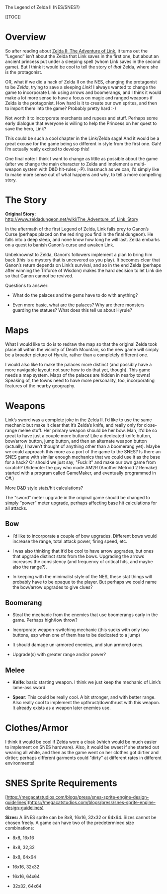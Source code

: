 The Legend of Zelda II (NES/SNES?)

[[TOC]]

# Overview

So after reading about [Zelda II: The Adventure of Link](https://en.wikipedia.org/wiki/Zelda_II:_The_Adventure_of_Link), it turns out the "Legend" isn’t about the Zelda that Link saves in the first one, but about an ancient princess put under a sleeping spell (whom Link saves in the second game). But I think it would be cool to tell the story of *that* Zelda, where she is the protagonist.

OR, what if we did a hack of Zelda II on the NES, changing the protagonist to be *Zelda*, trying to save a sleeping *Link*! I always wanted to change the game to incorporate Link using arrows and boomerangs, and I think it would make a lot more sense to have a focus on magic and ranged weapons if Zelda is the protagonist. How hard is it to create our own sprites, and then to import them into the game? Probably pretty hard :-)

Not worth it to incorporate merchants and rupees and stuff. Perhaps some early dialogue that everyone is willing to help the Princess on her quest to save the hero, Link?

This could be such a cool chapter in the Link/Zelda saga! And it would be a great excuse for the game being so different in style from the first one. Gah! I’m actually really excited to develop this!

One final note: I think I want to change as little as possible about the game (after we change the main character to Zelda and implement a multi-weapon system with D&D hit-rules ;-P). Inasmuch as we can, I’d simply like to make more sense out of what happens and why, to tell a more compelling story.

# The Story

**Original Story:** http://www.zeldadungeon.net/wiki/The_Adventure_of_Link_Story

In the aftermath of the first Legend of Zelda, Link falls prey to Ganon’s Curse (perhaps placed on the red ring you find in the final dungeon). He falls into a deep sleep, and none know how long he will last. Zelda embarks on a quest to banish Ganon’s curse and awaken Link.

Unbeknownst to Zelda, Ganon’s followers implement a plan to bring him back (this is a mystery that is uncovered as you play). It becomes clear that Ganon’s return depends on Link’s survival, and so in the end Zelda (perhaps after winning the Triforce of Wisdom) makes the hard decision to let Link die so that Ganon cannot be revived.

Questions to answer:

* What do the palaces and the gems have to do with anything?

* Even more basic, what are the palaces? Why are there monsters guarding the statues? What does this tell us about Hyrule?

# Maps

What I would like to do is to redraw the map so that the original Zelda took place all within the vicinity of Death Mountain, so the new game will simply be a broader picture of Hyrule, rather than a completely different one.

I would also like to make the palaces more distinct (and possibly have a more navigable layout; not sure how to do that yet, though). This game needs a map system. Maps of the palaces are hidden in nearby towns! Speaking of, the towns need to have more personality, too, incorporating features of the nearby geography.

# Weapons

Link’s sword was a complete joke in the Zelda II. I’d like to use the same mechanic but make it clear that it’s Zelda’s knife, and really only for close-range melee stuff. Her primary weapon should be her bow. Man, it’d be so great to have just a couple more buttons! Like a dedicated knife button, bow/arrow button, jump button, and then an alternate weapon button (actually, I haven’t thought of anything other than a boomerang yet). Maybe we could approach this more as a port of the game to the SNES? Is there an SNES game with similar enough mechanics that we could use it as the base for a hack? Or should we just say, "Fuck it" and make our own game from scratch? (Sidenote: the guy who made AM2R (Another Metroid 2 Remake) started with a program called GameMaker, and eventually programmed in C#.)

More D&D style stats/hit calculations?

The "sword" meter upgrade in the original game should be changed to simply “power” meter upgrade, perhaps affecting base hit calculations for all attacks.

## Bow

* I’d like to incorporate a couple of bow upgrades. Different bows would increase the range, total attack power, firing speed, etc.

* I was also thinking that it’d be cool to have arrow upgrades, but ones that upgrade distinct stats from the bows. Upgrading the arrows increases the consistency (and frequency of critical hits, and maybe also the range?).

* In keeping with the minimalist style of the NES, these stat things will probably have to be opaque to the player. But perhaps we could name the bow/arrow upgrades to give clues?

## Boomerang

* Steal the mechanic from the enemies that use boomerangs early in the game. Perhaps high/low throw?

* Incorporate weapon-switching mechanic (this sucks with only two buttons, esp when one of them has to be dedicated to a jump)

* It should damage un-armored enemies, and stun armored ones.

* Upgrade(s) with greater range and/or power?

## Melee

* **Knife**: basic starting weapon. I think we just keep the mechanic of Link’s lame-ass sword.

* **Spear**: This could be really cool. A bit stronger, and with better range. Also really cool to implement the upthrust/downthrust with this weapon. It already exists as a weapon later enemies use.

# Clothes/Armor

I think it would be cool if Zelda wore a cloak (which would be much easier to implement on SNES hardware). Also, it would be sweet if she started out wearing all white, and then as the game went on her clothes got dirtier and dirtier; perhaps different garments could "dirty" at different rates in different environments!

# SNES Sprite Requirements

[https://megacatstudios.com/blogs/press/snes-sprite-engine-design-guidelines](https://megacatstudios.com/blogs/press/snes-sprite-engine-design-guidelines)

**Sizes:** A SNES sprite can be 8x8, 16x16, 32x32 or 64x64. Sizes cannot be chosen freely. A game can have two of the predetermined size combinations:

* 8x8, 16x16

* 8x8, 32,32

* 8x8, 64x64

* 16x16, 32x32

* 16x16, 64x64

* 32x32, 64x64
